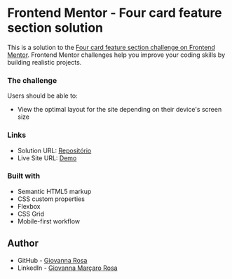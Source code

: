 # Frontend Mentor - Four card feature section solution

This is a solution to the [Four card feature section challenge on Frontend Mentor](https://www.frontendmentor.io/challenges/four-card-feature-section-weK1eFYK). Frontend Mentor challenges help you improve your coding skills by building realistic projects.

### The challenge

Users should be able to:

- View the optimal layout for the site depending on their device's screen size

### Links

- Solution URL: [Repositório](https://your-solution-url.com)
- Live Site URL: [Demo](https://your-live-site-url.com)

### Built with

- Semantic HTML5 markup
- CSS custom properties
- Flexbox
- CSS Grid
- Mobile-first workflow

## Author

- GitHub - [Giovanna Rosa](https://github.com/giovanna-mrosa)
- LinkedIn - [Giovanna Marçaro Rosa](https://www.linkedin.com/in/giovannamarcarorosa/)
